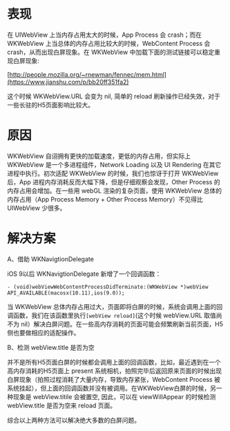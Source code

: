 # 表现
在 UIWebView 上当内存占用太大的时候，App Process 会 crash；而在 WKWebView 上当总体的内存占用比较大的时候，WebContent Process 会 crash，从而出现白屏现象。在 WKWebView 中加载下面的测试链接可以稳定重现白屏现象:

[http://people.mozilla.org/~rnewman/fennec/mem.html](https://www.jianshu.com/p/bb20ff351fa2)

这个时候 WKWebView.URL 会变为 nil, 简单的 reload 刷新操作已经失效，对于一些长驻的H5页面影响比较大。


# 原因
WKWebView 自诩拥有更快的加载速度，更低的内存占用，但实际上 WKWebView 是一个多进程组件，Network Loading 以及 UI Rendering 在其它进程中执行。初次适配 WKWebView 的时候，我们也惊讶于打开 WKWebView 后，App 进程内存消耗反而大幅下降，但是仔细观察会发现，Other Process 的内存占用会增加。在一些用 webGL 渲染的复杂页面，使用 WKWebView 总体的内存占用（App Process Memory + Other Process Memory）不见得比 UIWebView 少很多。


# 解决方案

A、借助 WKNavigtionDelegate

iOS 9以后 WKNavigtionDelegate 新增了一个回调函数：
```objc
- (void)webViewWebContentProcessDidTerminate:(WKWebView *)webView API_AVAILABLE(macosx(10.11),ios(9.0));
```

当 WKWebView 总体内存占用过大，页面即将白屏的时候，系统会调用上面的回调函数，我们在该函数里执行`[webView reload]`(这个时候 webView.URL 取值尚不为 nil）解决白屏问题。在一些高内存消耗的页面可能会频繁刷新当前页面，H5侧也要做相应的适配操作。

B、检测 webView.title 是否为空

并不是所有H5页面白屏的时候都会调用上面的回调函数，比如，最近遇到在一个高内存消耗的H5页面上 present 系统相机，拍照完毕后返回原来页面的时候出现白屏现象（拍照过程消耗了大量内存，导致内存紧张，WebContent Process 被系统挂起），但上面的回调函数并没有被调用。在WKWebView白屏的时候，另一种现象是 webView.titile 会被置空, 因此，可以在 viewWillAppear 的时候检测 webView.title 是否为空来 reload 页面。

综合以上两种方法可以解决绝大多数的白屏问题。
